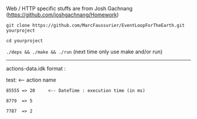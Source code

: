 Web / HTTP specific stuffs are from Josh Gachnang  (https://github.com/joshgachnang/Homework)

`git clone https://github.com/MarcFaussurier/EventLoopForTheEarth.git yourproject`

`cd yourproject`

`./deps && ./make && ./run` (next time only use make and/or run)

______________________________

actions-data.idk format : 


test:               <-- action name

    85555 => 20     <-- DateTime : execution time (in ms)
    
    8779  => 5
    
    7787  => 2
    
